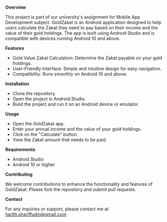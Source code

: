 **Overview**

This project is part of our university's assignment for Mobile App Development subject. GoldZakat is an Android application designed to help users calculate the Zakat they need to pay based on their income and the value of their gold holdings. The app is built using Android Studio and is compatible with devices running Android 10 and above.

**Features**
- Gold Value Zakat Calculation: Determine the Zakat payable on your gold holdings.
- User-Friendly Interface: Simple and intuitive design for easy navigation.
- Compatibility: Runs smoothly on Android 10 and above.

**Installation**
- Clone the repository
- Open the project in Android Studio.
- Build the project and run it on an Android device or emulator.

**Usage**
- Open the GoldZakat app.
- Enter your annual income and the value of your gold holdings.
- Click on the "Calculate" button.
- View the Zakat amount that needs to be paid.

**Requirements**
- Android Studio
- Android 10 or higher

**Contributing**

We welcome contributions to enhance the functionality and features of GoldZakat. Please fork the repository and submit pull requests.

**Contact**

For any inquiries or support, please contact me at harith.shariffudin@gmail.com
